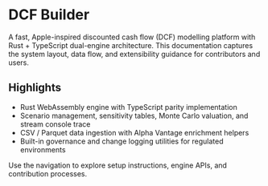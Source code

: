 ﻿# DCF Builder

A fast, Apple-inspired discounted cash flow (DCF) modelling platform with Rust + TypeScript dual-engine architecture. This documentation captures the system layout, data flow, and extensibility guidance for contributors and users.

## Highlights

- Rust WebAssembly engine with TypeScript parity implementation
- Scenario management, sensitivity tables, Monte Carlo valuation, and stream console trace
- CSV / Parquet data ingestion with Alpha Vantage enrichment helpers
- Built-in governance and change logging utilities for regulated environments

Use the navigation to explore setup instructions, engine APIs, and contribution processes.
